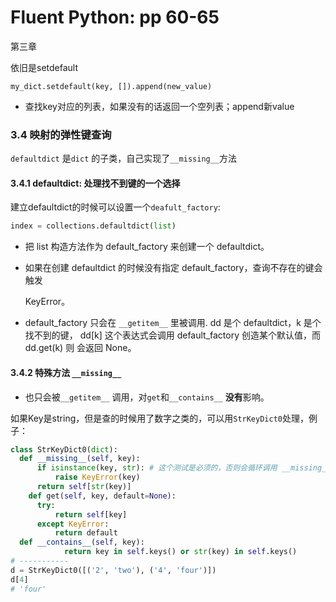 # Fluent Python: pp 60-65

第三章

依旧是setdefault

`my_dict.setdefault(key, []).append(new_value)`

- 查找key对应的列表，如果没有的话返回一个空列表；append新value



### 3.4 映射的弹性键查询

`defaultdict` 是`dict` 的子类，自己实现了`__missing__`方法


#### 3.4.1 defaultdict: 处理找不到键的一个选择

建立defaultdict的时候可以设置一个`deafult_factory`:

```python
index = collections.defaultdict(list)
```

- 把 list 构造方法作为 default_factory 来创建一个 defaultdict。

- 如果在创建 defaultdict 的时候没有指定 default_factory，查询不存在的键会触发

  KeyError。

-  default_factory 只会在 `__getitem__` 里被调用. dd 是个 defaultdict，k 是个找不到的键， dd[k] 这个表达式会调用 default_factory 创造某个默认值，而 dd.get(k) 则 会返回 None。

#### 3.4.2 特殊方法 `__missing__`

- 也只会被`__getitem__` 调用，对`get`和`__contains__` **没有**影响。

如果Key是string，但是查的时候用了数字之类的，可以用`StrKeyDict0`处理，例子：

```python
class StrKeyDict0(dict):
  def __missing__(self, key):
      if isinstance(key, str): # 这个测试是必须的，否则会循环调用 __missing__
          raise KeyError(key) 
      return self[str(key)]
	def get(self, key, default=None):
      try:
          return self[key]
      except KeyError: 
          return default
  def __contains__(self, key):
			return key in self.keys() or str(key) in self.keys()
# -----------
d = StrKeyDict0([('2', 'two'), ('4', 'four')])
d[4]
# 'four'
```

